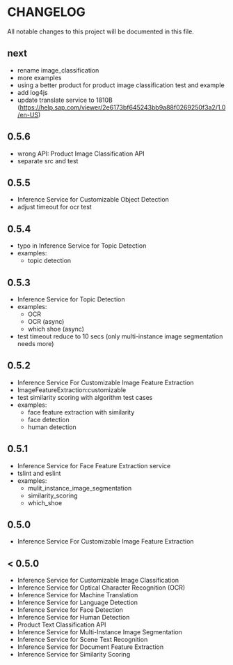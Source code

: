 # CHANGELOG

All notable changes to this project will be documented in this file.

## next

- rename image_classification
- more examples
- using a better product for product image classification test and example
- add log4js
- update translate service to 1810B (https://help.sap.com/viewer/2e6173bf645243bb9a88f0269250f3a2/1.0/en-US)

## 0.5.6

- wrong API: Product Image Classification API
- separate src and test

## 0.5.5

- Inference Service for Customizable Object Detection
- adjust timeout for ocr test

## 0.5.4

- typo in Inference Service for Topic Detection
- examples:
  - topic detection

## 0.5.3

- Inference Service for Topic Detection
- examples:
  - OCR
  - OCR (async)
  - which shoe (async)
- test timeout reduce to 10 secs (only multi-instance image segmentation needs more)

## 0.5.2

- Inference Service For Customizable Image Feature Extraction
- ImageFeatureExtraction:customizable
- test similarity scoring with algorithm test cases
- examples:
  - face feature extraction with similarity
  - face detection
  - human detection

## 0.5.1

- Inference Service for Face Feature Extraction service
- tslint and eslint
- examples:
  - mulit_instance_image_segmentation
  - similarity_scoring
  - which_shoe

## 0.5.0

- Inference Service For Customizable Image Feature Extraction

## < 0.5.0

- Inference Service for Customizable Image Classification
- Inference Service for Optical Character Recognition (OCR)
- Inference Service for Machine Translation
- Inference Service for Language Detection
- Inference Service for Face Detection
- Inference Service for Human Detection
- Product Text Classification API
- Inference Service for Multi-Instance Image Segmentation
- Inference Service for Scene Text Recognition
- Inference Service for Document Feature Extraction
- Inference Service for Similarity Scoring

[v0.5.2]: https://github.com/choas/sap-leonardo/compare/v0.5.1...v0.5.2
[v0.5.1]: https://github.com/choas/sap-leonardo/compare/v0.5.0...v0.5.1
[v0.5.0]: https://github.com/choas/sap-leonardo/compare/v0.1.9...v0.5.0
[v0.1.9]: https://github.com/choas/sap-leonardo/compare/v0.1.2...v0.1.9
